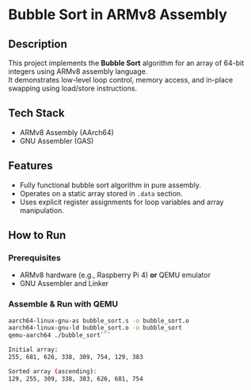 # Bubble Sort in ARMv8 Assembly

## Description
This project implements the **Bubble Sort** algorithm for an array of 64-bit integers using ARMv8 assembly language.  
It demonstrates low-level loop control, memory access, and in-place swapping using load/store instructions.

## Tech Stack
- ARMv8 Assembly (AArch64)
- GNU Assembler (GAS)

## Features
- Fully functional bubble sort algorithm in pure assembly.
- Operates on a static array stored in `.data` section.
- Uses explicit register assignments for loop variables and array manipulation.

## How to Run
### Prerequisites
- ARMv8 hardware (e.g., Raspberry Pi 4) **or** QEMU emulator
- GNU Assembler and Linker

### Assemble & Run with QEMU
```bash
aarch64-linux-gnu-as bubble_sort.s -o bubble_sort.o
aarch64-linux-gnu-ld bubble_sort.o -o bubble_sort
qemu-aarch64 ./bubble_sort```

Initial array:
255, 681, 626, 338, 309, 754, 129, 383

Sorted array (ascending):
129, 255, 309, 338, 383, 626, 681, 754
